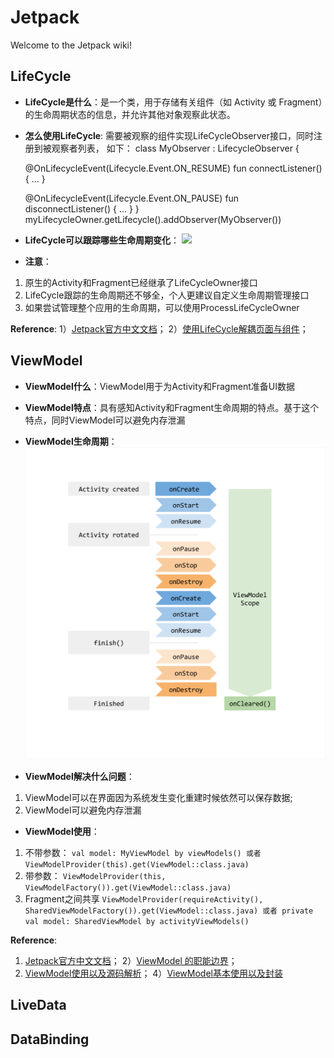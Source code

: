# Jetpack

Welcome to the Jetpack wiki!

## **LifeCycle**

* **LifeCycle是什么**：是一个类，用于存储有关组件（如 Activity 或 Fragment）的生命周期状态的信息，并允许其他对象观察此状态。

* **怎么使用LifeCycle**:
需要被观察的组件实现LifeCycleObserver接口，同时注册到被观察者列表， 如下：
class MyObserver : LifecycleObserver {

    @OnLifecycleEvent(Lifecycle.Event.ON_RESUME)
    fun connectListener() {
        ...
    }

    @OnLifecycleEvent(Lifecycle.Event.ON_PAUSE)
    fun disconnectListener() {
        ...
    }
}
myLifecycleOwner.getLifecycle().addObserver(MyObserver())

* **LifeCycle可以跟踪哪些生命周期变化**：
![](https://github.com/CaptainsZhu/Jetpack/blob/main/lifeCycle_event_status.png)

* **注意**：
1. 原生的Activity和Fragment已经继承了LifeCycleOwner接口
2. LifeCycle跟踪的生命周期还不够全，个人更建议自定义生命周期管理接口
3. 如果尝试管理整个应用的生命周期，可以使用ProcessLifeCycleOwner

**Reference**: 
1）[Jetpack官方中文文档](https://developer.android.com/topic/libraries/architecture/lifecycle?hl=zh-cn)；
2）[使用LifeCycle解耦页面与组件](https://juejin.cn/post/6987586341684920328)；

## **ViewModel**

* **ViewModel什么**：ViewModel用于为Activity和Fragment准备UI数据

* **ViewModel特点**：具有感知Activity和Fragment生命周期的特点。基于这个特点，同时ViewModel可以避免内存泄漏

* **ViewModel生命周期**：
![](https://github.com/Bilbo-Zhu/Jetpack/blob/main/viewmodel-lifecycle.png)

* **ViewModel解决什么问题**：
1. ViewModel可以在界面因为系统发生变化重建时候依然可以保存数据;
2. ViewModel可以避免内存泄漏

* **ViewModel使用**：
1. 不带参数：
`
   val model: MyViewModel by viewModels()
   或者
   ViewModelProvider(this).get(ViewModel::class.java)
`
2. 带参数：
`
   ViewModelProvider(this, ViewModelFactory()).get(ViewModel::class.java)
`
3. Fragment之间共享
`
   ViewModelProvider(requireActivity(), SharedViewModelFactory()).get(ViewModel::class.java)
   或者
   private val model: SharedViewModel by activityViewModels()
`

**Reference**:
1) [Jetpack官方中文文档](https://developer.android.com/topic/libraries/architecture/viewmodel?hl=zh-cn)；
2）[ViewModel 的职能边界](https://juejin.cn/post/6844904100493017095)；
3) [ViewModel使用以及源码解析](https://juejin.cn/post/6915012483421831175)；
4）[ViewModel基本使用以及封装](https://juejin.cn/post/6962921719522656287)

## **LiveData**


## **DataBinding**


